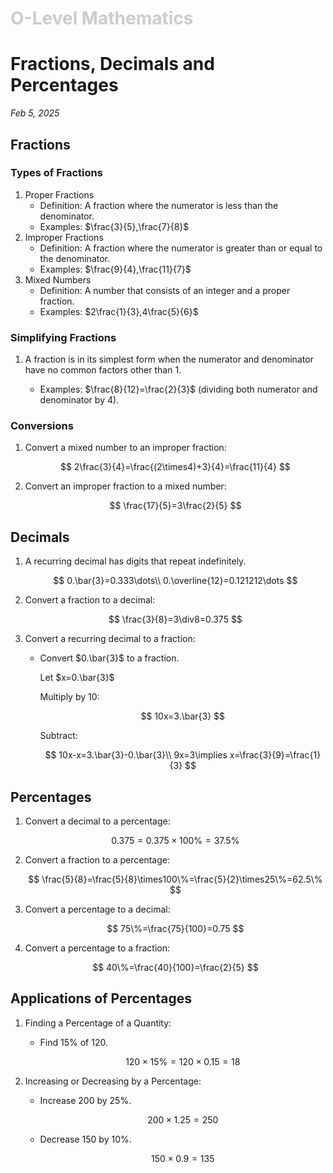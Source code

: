 <h1 style="color: #ccc">O-Level Mathematics</h1>

# Fractions, Decimals and Percentages

*Feb 5, 2025*

## Fractions

### Types of Fractions

1.  Proper Fractions
    -   Definition: A fraction where the numerator is less than the denominator.
    -   Examples: $\frac{3}{5},\frac{7}{8}$
2.  Improper Fractions
    -   Definition: A fraction where the numerator is greater than or equal to the denominator.
    -   Examples: $\frac{9}{4},\frac{11}{7}$
3.  Mixed Numbers
    -   Definition: A number that consists of an integer and a proper fraction.
    -   Examples: $2\frac{1}{3},4\frac{5}{6}$

### Simplifying Fractions

1.  A fraction is in its simplest form when the numerator and denominator have no common factors other than $1$.

    -   Examples: $\frac{8}{12}=\frac{2}{3}$ (dividing both numerator and denominator by $4$).

### Conversions

1.  Convert a mixed number to an improper fraction:

    $$
    2\frac{3}{4}=\frac{(2\times4)+3}{4}=\frac{11}{4}
    $$

2.  Convert an improper fraction to a mixed number:

    $$
    \frac{17}{5}=3\frac{2}{5}
    $$

## Decimals

1.  A recurring decimal has digits that repeat indefinitely.

    $$
    0.\bar{3}=0.333\dots\\
    0.\overline{12}=0.121212\dots
    $$

2.  Convert a fraction to a decimal:

    $$
    \frac{3}{8}=3\div8=0.375
    $$

3.  Convert a recurring decimal to a fraction:

    -   Convert $0.\bar{3}$ to a fraction.

        Let $x=0.\bar{3}$

        Multiply by $10$:

        $$
        10x=3.\bar{3}
        $$

        Subtract:

        $$
        10x-x=3.\bar{3}-0.\bar{3}\\
        9x=3\implies x=\frac{3}{9}=\frac{1}{3}
        $$

## Percentages

1.  Convert a decimal to a percentage:

    $$
    0.375=0.375\times100\%=37.5\%
    $$

2.  Convert a fraction to a percentage:

    $$
    \frac{5}{8}=\frac{5}{8}\times100\%=\frac{5}{2}\times25\%=62.5\%
    $$

3.  Convert a percentage to a decimal:

    $$
    75\%=\frac{75}{100}=0.75
    $$

4.  Convert a percentage to a fraction:

    $$
    40\%=\frac{40}{100}=\frac{2}{5}
    $$

## Applications of Percentages

1.  Finding a Percentage of a Quantity:

    -   Find $15\%$ of $120$.

        $$
        120\times15\%=120\times0.15=18
        $$

2.  Increasing or Decreasing by a Percentage:

    -   Increase $200$ by $25\%$.

        $$
        200\times1.25=250
        $$

    -   Decrease $150$ by $10\%$.

        $$
        150\times0.9=135
        $$
